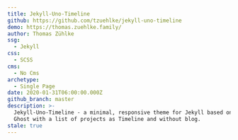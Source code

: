 ```yaml
---
title: Jekyll-Uno-Timeline
github: https://github.com/tzuehlke/jekyll-uno-timeline
demo: https://thomas.zuehlke.family/
author: Thomas Zühlke
ssg:
  - Jekyll
css:
  - SCSS
cms:
  - No Cms
archetype:
  - Single Page
date: 2020-01-31T06:00:00.000Z
github_branch: master
description: >-
  Jekyll-Uno-Timeline - a minimal, responsive theme for Jekyll based on Uno for
  Ghost with a list of projects as Timeline and without blog.
stale: true
---
```

